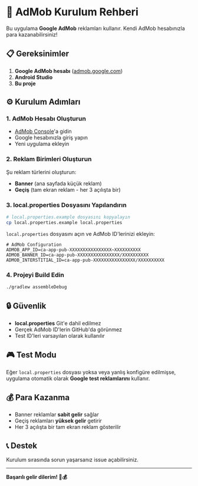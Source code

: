 # 🎯 AdMob Kurulum Rehberi

Bu uygulama **Google AdMob** reklamları kullanır. Kendi AdMob hesabınızla para kazanabilirsiniz!

## 📋 Gereksinimler

1. **Google AdMob hesabı** ([admob.google.com](https://admob.google.com))
2. **Android Studio**
3. **Bu proje**

## ⚙️ Kurulum Adımları

### 1. AdMob Hesabı Oluşturun
- [AdMob Console](https://admob.google.com)'a gidin
- Google hesabınızla giriş yapın
- Yeni uygulama ekleyin

### 2. Reklam Birimleri Oluşturun
Şu reklam türlerini oluşturun:
- **Banner** (ana sayfada küçük reklam)
- **Geçiş** (tam ekran reklam - her 3 açılışta bir)

### 3. local.properties Dosyasını Yapılandırın

```bash
# local.properties.example dosyasını kopyalayın
cp local.properties.example local.properties
```

`local.properties` dosyasını açın ve AdMob ID'lerinizi ekleyin:

```properties
# AdMob Configuration
ADMOB_APP_ID=ca-app-pub-XXXXXXXXXXXXXXXX~XXXXXXXXXX
ADMOB_BANNER_ID=ca-app-pub-XXXXXXXXXXXXXXXX/XXXXXXXXXX  
ADMOB_INTERSTITIAL_ID=ca-app-pub-XXXXXXXXXXXXXXXX/XXXXXXXXXX
```

### 4. Projeyi Build Edin

```bash
./gradlew assembleDebug
```

## 🔒 Güvenlik

- **local.properties** Git'e dahil edilmez
- Gerçek AdMob ID'lerin GitHub'da görünmez
- Test ID'leri varsayılan olarak kullanılır

## 🎮 Test Modu

Eğer `local.properties` dosyası yoksa veya yanlış konfigüre edilmişse, uygulama otomatik olarak **Google test reklamlarını** kullanır.

## 💰 Para Kazanma

- Banner reklamlar **sabit gelir** sağlar
- Geçiş reklamları **yüksek gelir** getirir
- Her 3 açılışta bir tam ekran reklam gösterilir

## 📞 Destek

Kurulum sırasında sorun yaşarsanız issue açabilirsiniz.

---
**Başarılı gelir dilerim! 🚀💰**